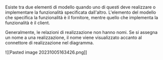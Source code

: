 Esiste tra due elementi di modello quando uno di questi deve realizzare o implementare la funzionalità specificata dall'altro. L'elemento del modello che specifica la funzionalità è il fornitore, mentre quello che implementa la funzionalità è il client.

Generalmente, le relazioni di realizzazione non hanno nomi. Se si assegna un nome a una realizzazione, il nome viene visualizzato accanto al connettore di realizzazione nel diagramma.

![[Pasted image 20231005163426.png]]